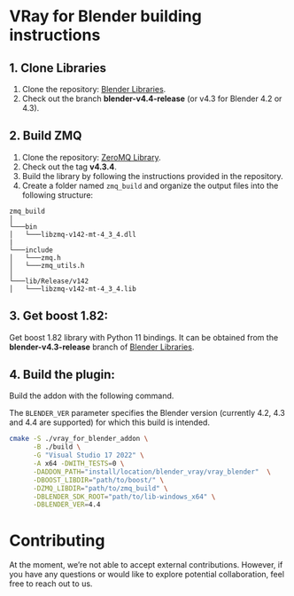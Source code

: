 # VRay for Blender building instructions

## 1. Clone Libraries
1. Clone the repository: [Blender Libraries](https://projects.blender.org/blender/lib-windows_x64.git).
2. Check out the branch **blender-v4.4-release** (or v4.3 for Blender 4.2 or 4.3).

## 2. Build ZMQ
1. Clone the repository: [ZeroMQ Library](https://github.com/zeromq/libzmq.git).
2. Check out the tag **v4.3.4**.
3. Build the library by following the instructions provided in the repository.
4. Create a folder named `zmq_build` and organize the output files into the following structure:
```
zmq_build   
│
└───bin
│   └───libzmq-v142-mt-4_3_4.dll
|
└───include
│   └───zmq.h
│   └───zmq_utils.h
│   
└───lib/Release/v142
│   └───libzmq-v142-mt-4_3_4.lib
```

## 3. Get boost 1.82:
Get boost 1.82 library with Python 11 bindings. It can be obtained from the **blender-v4.3-release** branch of [Blender Libraries](https://projects.blender.org/blender/lib-windows_x64.git).

## 4. Build the plugin:
Build the addon with the following command.

The `BLENDER_VER` parameter specifies the Blender version (currently 4.2, 4.3 and 4.4 are supported) for which this build is intended.
```bash 
cmake -S ./vray_for_blender_addon \
      -B ./build \
      -G "Visual Studio 17 2022" \
      -A x64 -DWITH_TESTS=0 \
      -DADDON_PATH="install/location/blender_vray/vray_blender"  \
      -DBOOST_LIBDIR="path/to/boost/" \
      -DZMQ_LIBDIR="path/to/zmq_build" \
      -DBLENDER_SDK_ROOT="path/to/lib-windows_x64" \
      -DBLENDER_VER=4.4

```


# Contributing

At the moment, we’re not able to accept external contributions.
However, if you have any questions or would like to explore potential collaboration, feel free to reach out to us.
